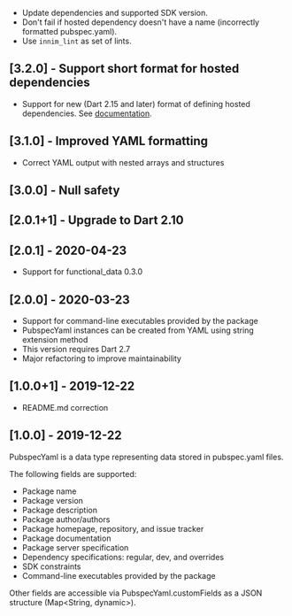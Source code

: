 
* Update dependencies and supported SDK version.
* Don't fail if hosted dependency doesn't have a name (incorrectly formatted pubspec.yaml).
* Use `innim_lint` as set of lints.

## [3.2.0] - Support short format for hosted dependencies

* Support for new (Dart 2.15 and later) format of defining hosted dependencies.
See [documentation](https://dart.dev/tools/pub/dependencies#hosted-packages).

## [3.1.0] - Improved YAML formatting
* Correct YAML output with nested arrays and structures

## [3.0.0] - Null safety

## [2.0.1+1] - Upgrade to Dart 2.10

## [2.0.1] - 2020-04-23
* Support for functional_data 0.3.0

## [2.0.0] - 2020-03-23
* Support for command-line executables provided by the package
* PubspecYaml instances can be created from YAML using string extension method
* This version requires Dart 2.7
* Major refactoring to improve maintainability

## [1.0.0+1] - 2019-12-22
* README.md correction

## [1.0.0] - 2019-12-22
PubspecYaml is a data type representing data stored in pubspec.yaml files.

The following fields are supported:
* Package name
* Package version
* Package description
* Package author/authors
* Package homepage, repository, and issue tracker
* Package documentation
* Package server specification
* Dependency specifications: regular, dev, and overrides
* SDK constraints
* Command-line executables provided by the package

Other fields are accessible via PubspecYaml.customFields as a JSON structure (Map<String, dynamic>).
